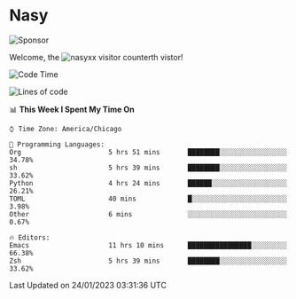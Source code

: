 # Nasy

<!--
<p align="center">
<img height="200" src="https://github-readme-stats.vercel.app/api?username=nasyxx&count_private=true&show_icons=true&theme=dracula&include_all_commits=true"/>
<img height="200" src="https://github-readme-stats.vercel.app/api/top-langs/?username=nasyxx&theme=dracula&hide=html,jupyter+notebook&count_private=true&show_icons=true"/>
</p>

  
----------------
-->

![Sponsor](https://img.shields.io/static/v1.svg?label=Sponsor&message=%E2%9D%A4&logo=GitHub&style=flat&color=pink)
 
Welcome, the ![nasyxx visitor counter](https://count.getloli.com/get/@nasyxx?theme=rule34)th vistor!
 
<!--START_SECTION:waka-->
![Code Time](http://img.shields.io/badge/Code%20Time-3%2C124%20hrs%206%20mins-blue)

![Lines of code](https://img.shields.io/badge/From%20Hello%20World%20I%27ve%20Written-5%20Million%20lines%20of%20code-blue)

📊 **This Week I Spent My Time On** 

```text
⌚︎ Time Zone: America/Chicago

💬 Programming Languages: 
Org                      5 hrs 51 mins       ████████░░░░░░░░░░░░░░░░░   34.78% 
sh                       5 hrs 39 mins       ████████░░░░░░░░░░░░░░░░░   33.62% 
Python                   4 hrs 24 mins       ██████░░░░░░░░░░░░░░░░░░░   26.21% 
TOML                     40 mins             █░░░░░░░░░░░░░░░░░░░░░░░░   3.98% 
Other                    6 mins              ░░░░░░░░░░░░░░░░░░░░░░░░░   0.67%

🔥 Editors: 
Emacs                    11 hrs 10 mins      ████████████████░░░░░░░░░   66.38% 
Zsh                      5 hrs 39 mins       ████████░░░░░░░░░░░░░░░░░   33.62%

```


 Last Updated on 24/01/2023 03:31:36 UTC
<!--END_SECTION:waka-->

<!-- ![visitors](https://visitor-badge.laobi.icu/badge?page_id=nasyxx.nasyxx) -->

